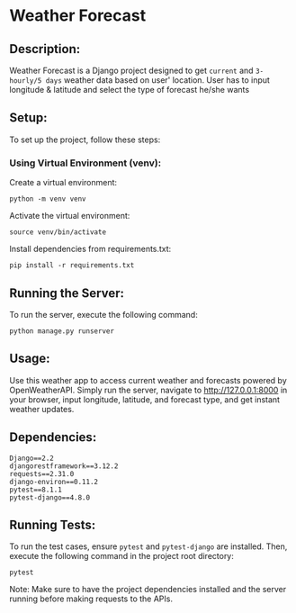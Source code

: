 
# Weather Forecast

## Description:

Weather Forecast is a Django project designed to get `current` and `3-hourly/5 days` weather data based on user' location. User has to input longitude & latitude and select the type of forecast he/she wants 

## Setup:

To set up the project, follow these steps:

### Using Virtual Environment (venv):

Create a virtual environment:
```
python -m venv venv
```
Activate the virtual environment:
```
source venv/bin/activate
```
Install dependencies from requirements.txt:
```
pip install -r requirements.txt
```

## Running the Server:

To run the server, execute the following command:
```
python manage.py runserver
```

## Usage:
Use this weather app to access current weather and forecasts powered by OpenWeatherAPI. Simply run the server, 
navigate to http://127.0.0.1:8000 in your browser, input longitude, latitude, and forecast type, and get instant weather updates.

## Dependencies:
```
Django==2.2
djangorestframework==3.12.2
requests==2.31.0
django-environ==0.11.2
pytest==8.1.1
pytest-django==4.8.0
```

## Running Tests:

To run the test cases, ensure `pytest` and `pytest-django` are installed. Then, execute the following command in the project root directory:

```
pytest
```
Note: Make sure to have the project dependencies installed and the server running before making requests to the APIs.
